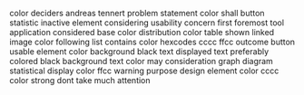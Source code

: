 color deciders andreas tennert problem statement color shall button statistic inactive element considering usability concern first foremost tool application considered base color distribution color table shown linked image color following list contains color hexcodes cccc ffcc outcome button usable element color background black text displayed text preferably colored black background text color may consideration graph diagram statistical display color ffcc warning purpose design element color cccc color strong dont take much attention
